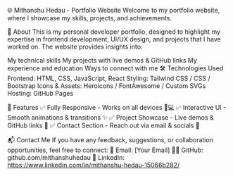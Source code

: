 🌐 Mithanshu Hedau - Portfolio Website
Welcome to my portfolio website, where I showcase my skills, projects, and achievements.

📌 About
This is my personal developer portfolio, designed to highlight my expertise in frontend development, UI/UX design, and projects that I have worked on. The website provides insights into:

My technical skills
My projects with live demos & GitHub links
My experience and education
Ways to connect with me
🛠️ Technologies Used
Frontend: HTML, CSS, JavaScript, React 
Styling: Tailwind CSS / CSS / Bootstrap 
Icons & Assets: Heroicons / FontAwesome / Custom SVGs
Hosting: GitHub Pages

🚀 Features
✅ Fully Responsive - Works on all devices 📱💻
✅ Interactive UI - Smooth animations & transitions ✨
✅ Project Showcase - Live demos & GitHub links 🔗
✅ Contact Section - Reach out via email & socials 📩

📬 Contact Me
If you have any feedback, suggestions, or collaboration opportunities, feel free to connect:
📧 Email: [Your Email]
🐱‍💻 GitHub: github.com/mithanshuhedau
🔗 LinkedIn: https://www.linkedin.com/in/mithanshu-hedau-15066b282/ 
